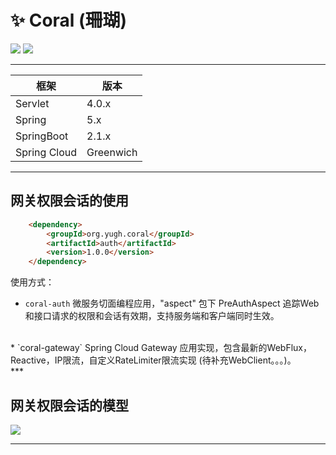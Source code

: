 # :sparkles: Coral (珊瑚)

![](https://img.shields.io/badge/build-success-green.svg) ![](https://img.shields.io/github/stars/yugenhai108/framework-applications) 

------



| 框架         | 版本      |
| ------------ | --------- |
| Servlet      | 4.0.x     |
| Spring       | 5.x       |
| SpringBoot   | 2.1.x     |
| Spring Cloud | Greenwich |


***
## 网关权限会话的使用
```html
    <dependency>
        <groupId>org.yugh.coral</groupId>
        <artifactId>auth</artifactId>
        <version>1.0.0</version>
    </dependency>
```
使用方式：

* `coral-auth` 微服务切面编程应用，"aspect" 包下 PreAuthAspect 追踪Web和接口请求的权限和会话有效期，支持服务端和客户端同时生效。
</br>
* `coral-gateway` Spring Cloud Gateway 应用实现，包含最新的WebFlux，Reactive，IP限流，自定义RateLimiter限流实现 (待补充WebClient。。。)。
</br>
***

## 网关权限会话的模型
![](https://github.com/yugenhai108/coral/blob/master/about/gateway-sso.png)
</br>
***
